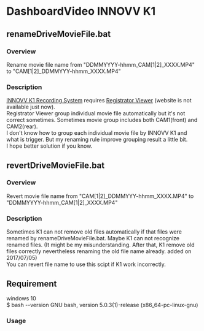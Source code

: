 # DashboardVideo INNOVV K1

## renameDriveMovieFile.bat
### Overview
 Rename movie file name from "DDMMYYYY-hhmm_CAM[1|2]_XXXX.MP4" to "CAM[1|2]_DDMMYYY-hhmm_XXXX.MP4"
### Description
 [INNOVV K1 Recording System](http://www.innovv.com/the-k) requires [Registrator Viewer](http://www.registratorviewer.com/) (website is not available just now).  
 Registrator Viewer group individual movie file automatically but it's not correct sometimes.
Sometimes movie group includes both CAM1(front) and CAM2(rear).   
I don't know how to group each individual movie file by INNOVV K1 and what is trigger.
But my renaming rule improve grouping result a little bit.  
I hope better solution if you know.  
 
## revertDriveMovieFile.bat
### Overview
 Revert movie file name from "CAM[1|2]_DDMMYYY-hhmm_XXXX.MP4" to "DDMMYYYY-hhmm_CAM[1|2]_XXXX.MP4"
### Description
 Sometimes K1 can not remove old files automatically if that files were renamed by renameDriveMovieFile.bat. Maybe K1 can not recognize renamed files. (It might be my misunderstanding. After that, K1 remove old files correctly nevertheless renaming the old file name already. added on 2017/07/05)  
 You can revert file name to use this scipt if K1 work incorrectly.  

## Requirement
 windows 10   
 $ bash --version
 GNU bash, version 5.0.3(1)-release (x86_64-pc-linux-gnu)
 
### Usage